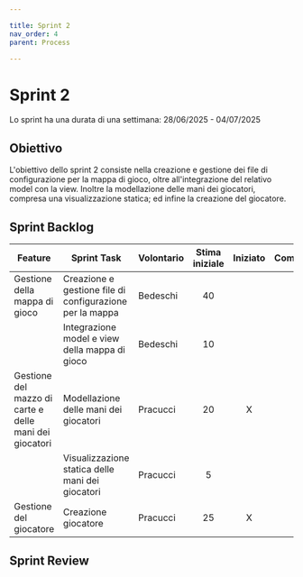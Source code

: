 ```yaml
---

title: Sprint 2
nav_order: 4
parent: Process

---
```


# Sprint 2

Lo sprint ha una durata di una settimana: 28/06/2025 - 04/07/2025

## Obiettivo

L'obiettivo dello sprint 2 consiste nella creazione e gestione dei file di configurazione per la mappa di gioco, oltre
all'integrazione del relativo model con la view. Inoltre la modellazione delle mani dei giocatori, compresa una
visualizzazione statica; ed infine la creazione del giocatore.

## Sprint Backlog

| Feature                                                | Sprint Task                                              | Volontario | Stima iniziale | Iniziato | Completato |
|--------------------------------------------------------|----------------------------------------------------------|------------|:--------------:|:--------:|:----------:|
| Gestione della mappa di gioco                          | Creazione e gestione file di configurazione per la mappa | Bedeschi   |       40       |          |            | 
|                                                        | Integrazione model e view della mappa di gioco           | Bedeschi   |       10       |          |            |
| Gestione del mazzo di carte e delle mani dei giocatori | Modellazione delle mani dei giocatori                    | Pracucci   |       20       |    X     |            |
|                                                        | Visualizzazione statica delle mani dei giocatori         | Pracucci   |       5        |          |            |
| Gestione del giocatore                                 | Creazione giocatore                                      | Pracucci   |       25       |    X     |            |

## Sprint Review
